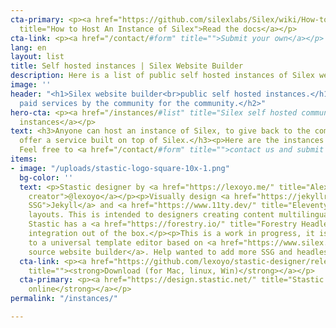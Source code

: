 ```yaml
---
cta-primary: <p><a href="https://github.com/silexlabs/Silex/wiki/How-to-Host-An-Instance-of-Silex"
  title="How to Host An Instance of Silex">Read the docs</a></p>
cta-link: <p><a href="/contact/#form" title="">Submit your own</a></p>
lang: en
layout: list
title: Self hosted instances | Silex Website Builder
description: Here is a list of public self hosted instances of Silex website builder
image: ''
header: "<h1>Silex website builder<br>public self hosted instances.</h1><h2>Free or
  paid services by the community for the community.</h2>"
hero-cta: <p><a href="/instances/#list" title="Silex self hosted community instances">Community
  instances</a></p>
text: <h3>Anyone can host an instance of Silex, to give back to the community or to
  offer a service built on top of Silex.</h3><p>Here are the instances we know about.
  Feel free to <a href="/contact/#form" title="">contact us and submit your own</a>.</p>
items:
- image: "/uploads/stastic-logo-square-10x-1.png"
  bg-color: ''
  text: <p>Stastic designer by <a href="https://lexoyo.me/" title="Alex Hoyau, Silex
    creator">@lexoyo</a></p><p>Visually design <a href="https://jekyllrb.com/" title="Jekyll
    SSG">Jekyll</a> and <a href="https://www.11ty.dev/" title="Eleventy SSG">11ty</a>
    layouts. This is intended to designers creating content multilingual websites.
    Stastic has a <a href="https://forestry.io/" title="Forestry Headless CMS">Forestry</a>
    integration out of the box.</p><p>This is a work in progress, it is meant to evolve
    to a universal template editor based on <a href="https://www.silex.me">Silex open
    source website builder</a>. Help wanted to add more SSG and headless CMS.</p>
  cta-link: <p><a href="https://github.com/lexoyo/stastic-designer/releases/latest/"
    title=""><strong>Download (for Mac, linux, Win)</strong></a></p>
  cta-primary: <p><a href="https://design.stastic.net/" title="Stastic designer"><strong>Start
    online</strong></a></p>
permalink: "/instances/"

---
```

